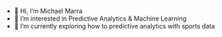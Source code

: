 - 👋 Hi, I’m Michael Marra
- 👀 I’m interested in Predictive Analytics & Machine Learning
- 🌱 I’m currently exploring how to predictive analytics with sports data
<!--- - 💞️ I’m looking to collaborate on ...
- 📫 How to reach me ... --->

<!---
mmarra23/mmarra23 is a ✨ special ✨ repository because its `README.md` (this file) appears on your GitHub profile.
You can click the Preview link to take a look at your changes.
--->
